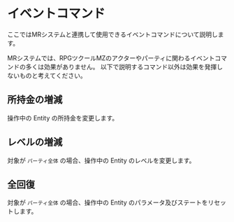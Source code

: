 イベントコマンド
==========

ここではMRシステムと連携して使用できるイベントコマンドについて説明します。

MRシステムでは、RPGツクールMZのアクターやパーティに関わるイベントコマンドの多くは効果がありません。
以下で説明するコマンド以外は効果を発揮しないものと考えてください。


所持金の増減
----------

操作中の Entity の所持金を変更します。


レベルの増減
----------

対象が `パーティ全体` の場合、操作中の Entity のレベルを変更します。


全回復
----------

対象が `パーティ全体` の場合、操作中の Entity のパラメータ及びステートをリセットします。
